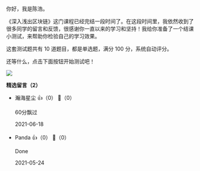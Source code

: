 你好，我是陈浩。

《深入浅出区块链》这门课程已经完结一段时间了。在这段时间里，我依然收到了很多同学的留言和反馈，很感谢你一直以来的学习和坚持！我给你准备了一个结课小测试，来帮助你检验自己的学习效果。

这套测试题共有 10 道题目，都是单选题，满分 100 分，系统自动评分。

还等什么，点击下面按钮开始测试吧！

[![](https://static001.geekbang.org/resource/image/28/a4/28d1be62669b4f3cc01c36466bf811a4.png?wh=1142%2A201)](http://time.geekbang.org/quiz/intro?act_id=174&exam_id=408)
<div><strong>精选留言（2）</strong></div><ul>
<li><span>瀚海星尘</span> 👍（0） 💬（0）<p>60分飘过</p>2021-06-18</li><br/><li><span>Panda</span> 👍（0） 💬（0）<p>Done</p>2021-05-24</li><br/>
</ul>